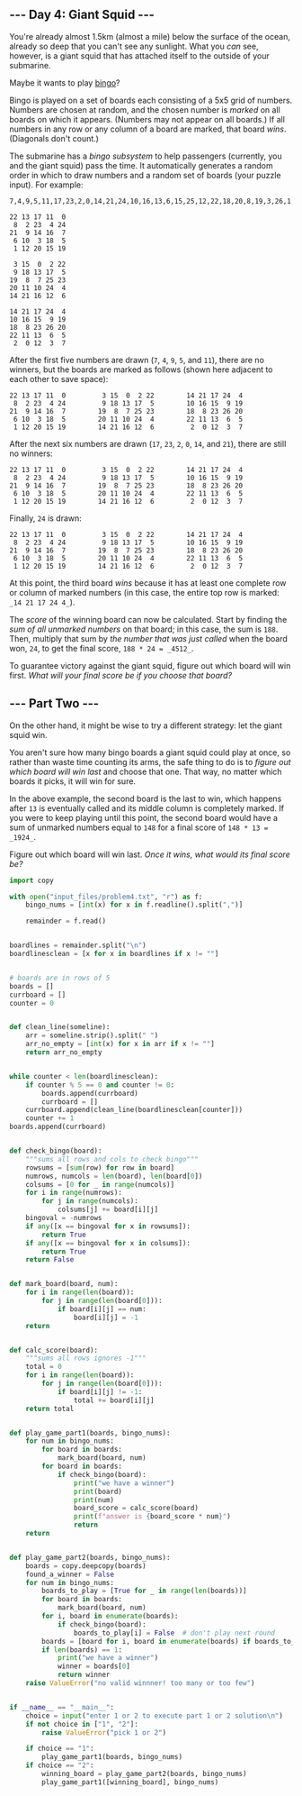 ## --- Day 4: Giant Squid ---

You're already almost 1.5km (almost a mile) below the surface of the ocean, already so deep that you can't see any sunlight. What you _can_ see, however, is a giant squid that has attached itself to the outside of your submarine.

Maybe it wants to play [bingo](https://en.wikipedia.org/wiki/Bingo_(American_version))?

Bingo is played on a set of boards each consisting of a 5x5 grid of numbers. Numbers are chosen at random, and the chosen number is _marked_ on all boards on which it appears. (Numbers may not appear on all boards.) If all numbers in any row or any column of a board are marked, that board _wins_. (Diagonals don't count.)

The submarine has a _bingo subsystem_ to help passengers (currently, you and the giant squid) pass the time. It automatically generates a random order in which to draw numbers and a random set of boards (your puzzle input). For example:

```
7,4,9,5,11,17,23,2,0,14,21,24,10,16,13,6,15,25,12,22,18,20,8,19,3,26,1

22 13 17 11  0
 8  2 23  4 24
21  9 14 16  7
 6 10  3 18  5
 1 12 20 15 19

 3 15  0  2 22
 9 18 13 17  5
19  8  7 25 23
20 11 10 24  4
14 21 16 12  6

14 21 17 24  4
10 16 15  9 19
18  8 23 26 20
22 11 13  6  5
 2  0 12  3  7
```

After the first five numbers are drawn (`7`, `4`, `9`, `5`, and `11`), there are no winners, but the boards are marked as follows (shown here adjacent to each other to save space):

```
22 13 17 11  0         3 15  0  2 22        14 21 17 24  4
 8  2 23  4 24         9 18 13 17  5        10 16 15  9 19
21  9 14 16  7        19  8  7 25 23        18  8 23 26 20
 6 10  3 18  5        20 11 10 24  4        22 11 13  6  5
 1 12 20 15 19        14 21 16 12  6         2  0 12  3  7
```

After the next six numbers are drawn (`17`, `23`, `2`, `0`, `14`, and `21`), there are still no winners:

```
22 13 17 11  0         3 15  0  2 22        14 21 17 24  4
 8  2 23  4 24         9 18 13 17  5        10 16 15  9 19
21  9 14 16  7        19  8  7 25 23        18  8 23 26 20
 6 10  3 18  5        20 11 10 24  4        22 11 13  6  5
 1 12 20 15 19        14 21 16 12  6         2  0 12  3  7
```

Finally, `24` is drawn:

```
22 13 17 11  0         3 15  0  2 22        14 21 17 24  4
 8  2 23  4 24         9 18 13 17  5        10 16 15  9 19
21  9 14 16  7        19  8  7 25 23        18  8 23 26 20
 6 10  3 18  5        20 11 10 24  4        22 11 13  6  5
 1 12 20 15 19        14 21 16 12  6         2  0 12  3  7
```

At this point, the third board _wins_ because it has at least one complete row or column of marked numbers (in this case, the entire top row is marked: `_14 21 17 24 4_`).

The _score_ of the winning board can now be calculated. Start by finding the _sum of all unmarked numbers_ on that board; in this case, the sum is `188`. Then, multiply that sum by _the number that was just called_ when the board won, `24`, to get the final score, `188 * 24 = _4512_`.

To guarantee victory against the giant squid, figure out which board will win first. _What will your final score be if you choose that board?_

## --- Part Two ---

On the other hand, it might be wise to try a different strategy: let the giant squid win.

You aren't sure how many bingo boards a giant squid could play at once, so rather than waste time counting its arms, the safe thing to do is to _figure out which board will win last_ and choose that one. That way, no matter which boards it picks, it will win for sure.

In the above example, the second board is the last to win, which happens after `13` is eventually called and its middle column is completely marked. If you were to keep playing until this point, the second board would have a sum of unmarked numbers equal to `148` for a final score of `148 * 13 = _1924_`.

Figure out which board will win last. _Once it wins, what would its final score be?_

```python
import copy

with open("input_files/problem4.txt", "r") as f:
    bingo_nums = [int(x) for x in f.readline().split(",")]

    remainder = f.read()


boardlines = remainder.split("\n")
boardlinesclean = [x for x in boardlines if x != ""]


# boards are in rows of 5
boards = []
currboard = []
counter = 0


def clean_line(someline):
    arr = someline.strip().split(" ")
    arr_no_empty = [int(x) for x in arr if x != ""]
    return arr_no_empty


while counter < len(boardlinesclean):
    if counter % 5 == 0 and counter != 0:
        boards.append(currboard)
        currboard = []
    currboard.append(clean_line(boardlinesclean[counter]))
    counter += 1
boards.append(currboard)


def check_bingo(board):
    """sums all rows and cols to check bingo"""
    rowsums = [sum(row) for row in board]
    numrows, numcols = len(board), len(board[0])
    colsums = [0 for _ in range(numcols)]
    for i in range(numrows):
        for j in range(numcols):
            colsums[j] += board[i][j]
    bingoval = -numrows
    if any([x == bingoval for x in rowsums]):
        return True
    if any([x == bingoval for x in colsums]):
        return True
    return False


def mark_board(board, num):
    for i in range(len(board)):
        for j in range(len(board[0])):
            if board[i][j] == num:
                board[i][j] = -1
    return


def calc_score(board):
    """sums all rows ignores -1"""
    total = 0
    for i in range(len(board)):
        for j in range(len(board[0])):
            if board[i][j] != -1:
                total += board[i][j]
    return total


def play_game_part1(boards, bingo_nums):
    for num in bingo_nums:
        for board in boards:
            mark_board(board, num)
        for board in boards:
            if check_bingo(board):
                print("we have a winner")
                print(board)
                print(num)
                board_score = calc_score(board)
                print(f"answer is {board_score * num}")
                return
    return


def play_game_part2(boards, bingo_nums):
    boards = copy.deepcopy(boards)
    found_a_winner = False
    for num in bingo_nums:
        boards_to_play = [True for _ in range(len(boards))]
        for board in boards:
            mark_board(board, num)
        for i, board in enumerate(boards):
            if check_bingo(board):
                boards_to_play[i] = False  # don't play next round
        boards = [board for i, board in enumerate(boards) if boards_to_play[i]]
        if len(boards) == 1:
            print("we have a winner")
            winner = boards[0]
            return winner
    raise ValueError("no valid winnner! too many or too few")


if __name__ == "__main__":
    choice = input("enter 1 or 2 to execute part 1 or 2 solution\n")
    if not choice in ["1", "2"]:
        raise ValueError("pick 1 or 2")

    if choice == "1":
        play_game_part1(boards, bingo_nums)
    if choice == "2":
        winning_board = play_game_part2(boards, bingo_nums)
        play_game_part1([winning_board], bingo_nums)

```